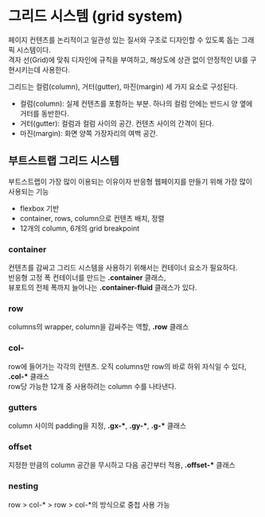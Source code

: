 # 그리드 시스템 (grid system)
페이지 컨텐츠를 논리적이고 일관성 있는 질서와 구조로 디자인할 수 있도록 돕는 그래픽 시스템이다.  
격자 선(Grid)에 맞춰 디자인에 규칙을 부여하고, 해상도에 상관 없이 안정적인 UI를 구현시키는데 사용한다.

그리드는 컬럼(column), 거터(gutter), 마진(margin) 세 가지 요소로 구성된다.

- 컬럼(column): 실제 컨텐츠를 포함하는 부분. 하나의 컬럼 안에는 반드시 양 옆에 거터를 동반한다.
- 거터(gutter): 컬럼과 컬럼 사이의 공간. 컨텐츠 사이의 간격이 된다.
- 마진(margin): 화면 양쪽 가장자리의 여백 공간.

## 부트스트랩 그리드 시스템
부트스트랩이 가장 많이 이용되는 이유이자 반응형 웹페이지를 만들기 위해 가장 많이 사용되는 기능
- flexbox 기반
- container, rows, column으로 컨텐츠 배치, 정렬
- 12개의 column, 6개의 grid breakpoint

### container
컨텐츠를 감싸고 그리드 시스템을 사용하기 위해서는 컨테이너 요소가 필요하다.  
반응형 고정 폭 컨테이너를 만드는 **.container** 클래스,  
뷰포트의 전체 폭까지 늘어나는 **.container-fluid** 클래스가 있다.

### row
columns의 wrapper, column을 감싸주는 역할, **.row** 클래스

### col-
row에 들어가는 각각의 컨텐츠. 오직 columns만 row의 바로 하위 자식일 수 있다, **.col-\*** 클래스  
row당 가능한 12개 중 사용하려는 column 수를 나타낸다.

### gutters
column 사이의 padding을 지정, **.gx-\***, **.gy-\***, **.g-\*** 클래스

### offset
지정한 만큼의 column 공간을 무시하고 다음 공간부터 적용, **.offset-\*** 클래스

### nesting
row > col-* > row > col-*의 방식으로 중첩 사용 가능